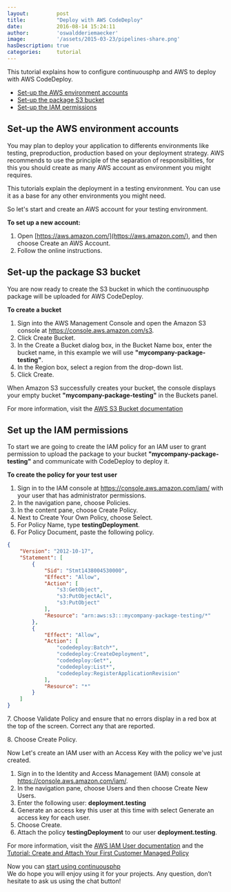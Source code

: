 ```yaml
---
layout:         post
title:          "Deploy with AWS CodeDeploy"
date:           2016-08-14 15:24:11
author:         'oswaldderiemaecker'
image:          '/assets/2015-03-23/pipelines-share.png'
hasDescription: true
categories:     tutorial
---
```

This tutorial explains how to configure continuousphp and AWS to deploy with AWS CodeDeploy.

<!--more-->

- [Set-up the AWS environment accounts](#set-up-the-aws-environment-accounts)
- [Set-up the package S3 bucket](#set-up-the-package-s3-bucket)
- [Set-up the IAM permissions](#set-up-the-iam-permissions)

## Set-up the AWS environment accounts

You may plan to deploy your application to differents environments like testing, preproduction, production based on your deployment strategy.
AWS recommends to use the principle of the separation of responsibilities, for this you should create as many AWS account as environment you might requires.

This tutorials explain the deployment in a testing environment. You can use it as a base for any other environments you might need.

So let's start and create an AWS account for your testing environment.

**To set up a new account:**

1. Open [https://aws.amazon.com/](https://aws.amazon.com/), and then choose Create an AWS Account.
2. Follow the online instructions.

## Set-up the package S3 bucket

You are now ready to create the S3 bucket in which the continuousphp package will be uploaded for AWS CodeDeploy.

**To create a bucket**

1. Sign into the AWS Management Console and open the Amazon S3 console at https://console.aws.amazon.com/s3.
2. Click Create Bucket.
3. In the Create a Bucket dialog box, in the Bucket Name box, enter the bucket name, in this example we will use **"mycompany-package-testing"**.
4. In the Region box, select a region from the drop-down list.
5. Click Create.

When Amazon S3 successfully creates your bucket, the console displays your empty bucket **"mycompany-package-testing"** in the Buckets panel. 

For more information, visit the [AWS S3 Bucket documentation](http://docs.aws.amazon.com/AmazonS3/latest/gsg/CreatingABucket.html)

## Set up the IAM permissions

To start we are going to create the IAM policy for an IAM user to grant permission to upload the package to your bucket **"mycompany-package-testing"** and communicate with CodeDeploy to deploy it.

**To create the policy for your test user**

1. Sign in to the IAM console at https://console.aws.amazon.com/iam/ with your user that has administrator permissions.
2. In the navigation pane, choose Policies.
3. In the content pane, choose Create Policy.
4. Next to Create Your Own Policy, choose Select.
5. For Policy Name, type **testingDeployment**.
6. For Policy Document, paste the following policy.

```json
{
    "Version": "2012-10-17",
    "Statement": [
        {
            "Sid": "Stmt1438004530000",
            "Effect": "Allow",
            "Action": [
                "s3:GetObject",
                "s3:PutObjectAcl",
                "s3:PutObject"
            ],
            "Resource": "arn:aws:s3:::mycompany-package-testing/*"
        },
        {
            "Effect": "Allow",
            "Action": [
                "codedeploy:Batch*",
                "codedeploy:CreateDeployment",
                "codedeploy:Get*",
                "codedeploy:List*",
                "codedeploy:RegisterApplicationRevision"
            ],
            "Resource": "*"
        }
    ]
}
```

7\. Choose Validate Policy and ensure that no errors display in a red box at the top of the screen. Correct any that are reported.

8\. Choose Create Policy.

Now Let's create an IAM user with an Access Key with the policy we've just created.  

1. Sign in to the Identity and Access Management (IAM) console at https://console.aws.amazon.com/iam/.
2. In the navigation pane, choose Users and then choose Create New Users. 
3. Enter the following user: **deployment.testing**
4. Generate an access key this user at this time with select Generate an access key for each user.
5. Choose Create.
6. Attach the policy **testingDeployment** to our user **deployment.testing**. 

For more information, visit the [AWS IAM User documentation](http://docs.aws.amazon.com/IAM/latest/UserGuide/id_users_create.html) and the [Tutorial: Create and Attach Your First Customer Managed Policy](http://docs.aws.amazon.com/IAM/latest/UserGuide/tutorial_managed-policies.html)

Now you can [start using continuousphp](https://continuousphp.com/)  
We do hope you will enjoy using it for your projects. Any question, don’t hesitate to ask us using the chat button!
